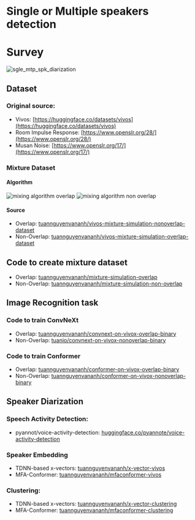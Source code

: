 # Single or Multiple speakers detection

# Survey

![sgle_mtp_spk_diarization](https://user-images.githubusercontent.com/30165828/218372288-5a5e8408-82ec-4d0a-93f0-203f46d21e0f.png)

## Dataset

### Original source:
- Vivos: [https://huggingface.co/datasets/vivos](https://huggingface.co/datasets/vivos)
- Room Impulse Response: [https://www.openslr.org/28/](https://www.openslr.org/28/)
- Musan Noise: [https://www.openslr.org/17/](https://www.openslr.org/17/)

### Mixture Dataset
#### Algorithm
![mixing algorithm overlap](https://user-images.githubusercontent.com/30165828/218371159-eea80a74-d488-4484-91a4-791ac1800f5e.png)
![mixing algorithm non overlap](https://user-images.githubusercontent.com/30165828/218371062-46675d6e-4ecc-4895-9f35-4b935c7936cf.png)
#### Source
- Overlap: [tuannguyenvananh/vivos-mixture-simulation-nonoverlap-dataset](https://www.kaggle.com/datasets/tuannguyenvananh/vivos-mixture-simulation-nonoverlap-dataset)
- Non-Overlap: [tuannguyenvananh/vivos-mixture-simulation-overlap-dataset](https://www.kaggle.com/datasets/tuannguyenvananh/vivos-mixture-simulation-overlap-dataset)

## Code to create mixture dataset
- Overlap: [tuannguyenvananh/mixture-simulation-overlap](https://www.kaggle.com/code/tuannguyenvananh/mixture-simulation-overlap)
- Non-Overlap: [tuannguyenvananh/mixture-simulation-non-overlap](https://www.kaggle.com/code/tuannguyenvananh/mixture-simulation-non-overlap)

## Image Recognition task

### Code to train ConvNeXt
- Overlap: [tuannguyenvananh/convnext-on-vivox-overlap-binary](https://www.kaggle.com/code/tuannguyenvananh/convnext-on-vivox-overlap-binary)
- Non-Overlap: [tuanio/convnext-on-vivox-nonoverlap-binary](https://www.kaggle.com/code/tuanio/convnext-on-vivox-nonoverlap-binary)

### Code to train Conformer
- Overlap: [tuannguyenvananh/conformer-on-vivox-overlap-binary](https://www.kaggle.com/code/tuannguyenvananh/conformer-on-vivox-overlap-binary)
- Non-Overlap: [tuannguyenvananh/conformer-on-vivox-nonoverlap-binary](https://www.kaggle.com/code/tuannguyenvananh/conformer-on-vivox-nonoverlap-binary)

## Speaker Diarization

### Speech Activity Detection:
- pyannot/voice-activity-detection: [huggingface.co/pyannote/voice-activity-detection](https://huggingface.co/pyannote/voice-activity-detection)

### Speaker Embedding 
- TDNN-based x-vectors: [tuannguyenvananh/x-vector-vivos](https://www.kaggle.com/code/tuannguyenvananh/x-vector-vivos)
- MFA-Conformer: [tuannguyenvananh/mfaconformer-vivos](https://www.kaggle.com/code/tuannguyenvananh/mfaconformer-vivos)

### Clustering:
- TDNN-based x-vectors: [tuannguyenvananh/x-vector-clustering](https://www.kaggle.com/code/tuannguyenvananh/x-vector-clustering)
- MFA-Conformer: [tuannguyenvananh/mfaconformer-clustering](https://www.kaggle.com/code/tuannguyenvananh/mfaconformer-clustering)
